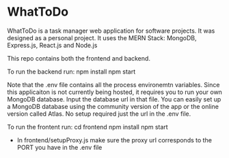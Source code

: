 # WhatToDo
WhatToDo is a task manager web application for software projects. It was designed as a personal project. 
It uses the MERN Stack: MongoDB, Express.js, React.js and Node.js

This repo contains both the frontend and backend.

To run the backend run:
npm install
npm start

Note that the .env file contains all the process environemtn variables. Since this applicaiton is not currently being hosted, it requires you to run your own MongoDB database. Input the database url in that file.
You can easily set up a MongoDB database using the community version of the app or the online version called Atlas. No setup required just the url in the .env file.


To run the frontent run:
cd frontend
npm install
npm start

- In frontend/setupProxy.js make sure the proxy url corresponds to the PORT you have in the .env file

